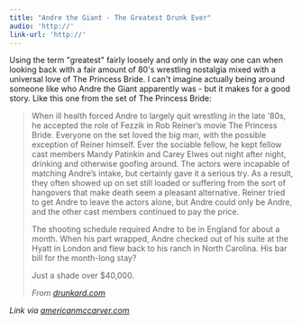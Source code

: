 ```yaml
---
title: "Andre the Giant - The Greatest Drunk Ever"
audio: 'http://'
link-url: 'http://'
---
```

<p>Using the term "greatest" fairly loosely and only in the way one can when looking back with a fair amount of 80's wrestling nostalgia mixed with a universal love of The Princess Bride. I can't imagine actually being around someone like who Andre the Giant apparently was - but it makes for a good story. Like this one from the set of The Princess Bride:</p>
<blockquote><p>When ill health forced Andre to largely quit wrestling in the late ‘80s, he accepted the role of Fezzik in Rob Reiner’s movie The Princess Bride. Everyone on the set loved the big man, with the possible exception of Reiner himself. Ever the sociable fellow, he kept fellow cast members Mandy Patinkin and Carey Elwes out night after night, drinking and otherwise goofing around. The actors were incapable of matching Andre’s intake, but certainly gave it a serious try. As a result, they often showed up on set still loaded or suffering from the sort of hangovers that make death seem a pleasant alternative. Reiner tried to get Andre to leave the actors alone, but Andre could only be Andre, and the other cast members continued to pay the price.</p>
<p>The shooting schedule required Andre to be in England for about a month. When his part wrapped, Andre checked out of his suite at the Hyatt in London and flew back to his ranch in North Carolina. His bar bill for the month-long stay?</p>
<p>Just a shade over $40,000.</p>
<p><cite>From <a href="http://www.drunkard.com/issues/10_06/10_06_andre_giant.html">drunkard.com</a></cite></p></blockquote>
<p><em>Link via <a href="http://americanmccarver.com/post/8190425032">americanmccarver.com</a></em></p>
